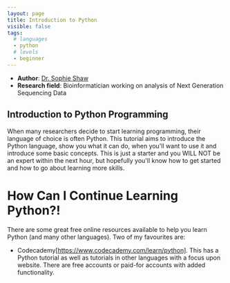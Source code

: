 ```yaml
---
layout: page
title: Introduction to Python
visible: false
tags:
  # languages
  - python
  # levels
  - beginner
---
```

<!-- change visible to true if you want it on the site -->

 - **Author**: [Dr. Sophie Shaw](https://github.com/SophieS9) 
 - **Research field**: Bioinformatician working on analysis of Next Generation Sequencing Data

## Introduction to Python Programming

When many researchers decide to start learning programming, their language of choice is often Python. This tutorial aims to introduce the Python language, show you what it can do, when you'll want to use it and introduce some basic concepts. This is just a starter and you WILL NOT be an expert within the next hour, but hopefully you'll know how to get started and how to go about learning more skills.

# How Can I Continue Learning Python?!

There are some great free online resources available to help you learn Python (and many other languages). Two of my favourites are:

* Codecademy[https://www.codecademy.com/learn/python]. This has a Python tutorial as well as tutorials in other languages with a focus upon website. There are free accounts or paid-for accounts with added functionality. 
